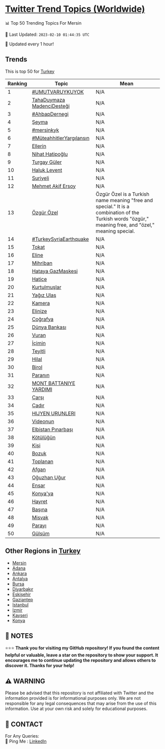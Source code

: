 [Twitter Trend Topics (Worldwide)](https://github.com/ErcinDedeoglu/Twitter-Trend-Topics)
==========


📊 Top 50 Trending Topics For Mersin

📆 Last Updated: `2023-02-10 01:44:35 UTC`

🔧 Updated every 1 hour!


## Trends

This is top 50 for [Turkey](</Turkey>)

| Ranking | Topic | Mean |
| ------- | ------------ | ------------ |
| 1 | [#UMUTVARUYKUYOK](http://twitter.com/search?q=%23UMUTVARUYKUYOK) | N/A |
| 2 | [TahaDuymaza MadenciDesteği](http://twitter.com/search?q=TahaDuymaza+MadenciDeste%c4%9fi) | N/A |
| 3 | [#AhbapDernegi](http://twitter.com/search?q=%23AhbapDernegi) | N/A |
| 4 | [Şeyma](http://twitter.com/search?q=%c5%9eeyma) | N/A |
| 5 | [#mersinkyk](http://twitter.com/search?q=%23mersinkyk) | N/A |
| 6 | [#MüteahhitlerYargılansın](http://twitter.com/search?q=%23M%c3%bcteahhitlerYarg%c4%b1lans%c4%b1n) | N/A |
| 7 | [Ellerin](http://twitter.com/search?q=Ellerin) | N/A |
| 8 | [Nihat Hatipoğlu](http://twitter.com/search?q=Nihat+Hatipo%c4%9flu) | N/A |
| 9 | [Turgay Güler](http://twitter.com/search?q=Turgay+G%c3%bcler) | N/A |
| 10 | [Haluk Levent](http://twitter.com/search?q=Haluk+Levent) | N/A |
| 11 | [Suriyeli](http://twitter.com/search?q=Suriyeli) | N/A |
| 12 | [Mehmet Akif Ersoy](http://twitter.com/search?q=Mehmet+Akif+Ersoy) | N/A |
| 13 | [Özgür Özel](http://twitter.com/search?q=%c3%96zg%c3%bcr+%c3%96zel) | Özgür Özel is a Turkish name meaning "free and special." It is a combination of the Turkish words "özgür," meaning free, and "özel," meaning special. |
| 14 | [#TurkeySyriaEarthquake](http://twitter.com/search?q=%23TurkeySyriaEarthquake) | N/A |
| 15 | [Tokat](http://twitter.com/search?q=Tokat) | N/A |
| 16 | [Eline](http://twitter.com/search?q=Eline) | N/A |
| 17 | [Mihriban](http://twitter.com/search?q=Mihriban) | N/A |
| 18 | [Hataya GazMaskesi](http://twitter.com/search?q=Hataya+GazMaskesi) | N/A |
| 19 | [Hatice](http://twitter.com/search?q=Hatice) | N/A |
| 20 | [Kurtulmuşlar](http://twitter.com/search?q=Kurtulmu%c5%9flar) | N/A |
| 21 | [Yağız Ulaş](http://twitter.com/search?q=Ya%c4%9f%c4%b1z+Ula%c5%9f) | N/A |
| 22 | [Kamera](http://twitter.com/search?q=Kamera) | N/A |
| 23 | [Elinize](http://twitter.com/search?q=Elinize) | N/A |
| 24 | [Coğrafya](http://twitter.com/search?q=Co%c4%9frafya) | N/A |
| 25 | [Dünya Bankası](http://twitter.com/search?q=D%c3%bcnya+Bankas%c4%b1) | N/A |
| 26 | [Vuran](http://twitter.com/search?q=Vuran) | N/A |
| 27 | [İçimin](http://twitter.com/search?q=%c4%b0%c3%a7imin) | N/A |
| 28 | [Teyitli](http://twitter.com/search?q=Teyitli) | N/A |
| 29 | [Hilal](http://twitter.com/search?q=Hilal) | N/A |
| 30 | [Birol](http://twitter.com/search?q=Birol) | N/A |
| 31 | [Paranın](http://twitter.com/search?q=Paran%c4%b1n) | N/A |
| 32 | [MONT BATTANIYE YARDIMI](http://twitter.com/search?q=MONT+BATTANIYE+YARDIMI) | N/A |
| 33 | [Çarşı](http://twitter.com/search?q=%c3%87ar%c5%9f%c4%b1) | N/A |
| 34 | [Çadır](http://twitter.com/search?q=%c3%87ad%c4%b1r) | N/A |
| 35 | [HIJYEN URUNLERI](http://twitter.com/search?q=HIJYEN+URUNLERI) | N/A |
| 36 | [Videonun](http://twitter.com/search?q=Videonun) | N/A |
| 37 | [Elbistan Pınarbaşı](http://twitter.com/search?q=Elbistan+P%c4%b1narba%c5%9f%c4%b1) | N/A |
| 38 | [Kötülüğün](http://twitter.com/search?q=K%c3%b6t%c3%bcl%c3%bc%c4%9f%c3%bcn) | N/A |
| 39 | [Kişi](http://twitter.com/search?q=Ki%c5%9fi) | N/A |
| 40 | [Bozuk](http://twitter.com/search?q=Bozuk) | N/A |
| 41 | [Toplanan](http://twitter.com/search?q=Toplanan) | N/A |
| 42 | [Afgan](http://twitter.com/search?q=Afgan) | N/A |
| 43 | [Oğuzhan Uğur](http://twitter.com/search?q=O%c4%9fuzhan+U%c4%9fur) | N/A |
| 44 | [Ensar](http://twitter.com/search?q=Ensar) | N/A |
| 45 | [Konya'ya](http://twitter.com/search?q=Konya%27ya) | N/A |
| 46 | [Hayret](http://twitter.com/search?q=Hayret) | N/A |
| 47 | [Başına](http://twitter.com/search?q=Ba%c5%9f%c4%b1na) | N/A |
| 48 | [Misvak](http://twitter.com/search?q=Misvak) | N/A |
| 49 | [Parayı](http://twitter.com/search?q=Paray%c4%b1) | N/A |
| 50 | [Gülsüm](http://twitter.com/search?q=G%c3%bcls%c3%bcm) | N/A |



## Other Regions in [Turkey](</Turkey>)

* [Mersin](</Turkey/Mersin.md>)
* [Adana](</Turkey/Adana.md>)
* [Ankara](</Turkey/Ankara.md>)
* [Antalya](</Turkey/Antalya.md>)
* [Bursa](</Turkey/Bursa.md>)
* [Diyarbakır](</Turkey/Diyarbakır.md>)
* [Eskişehir](</Turkey/Eskişehir.md>)
* [Gaziantep](</Turkey/Gaziantep.md>)
* [Istanbul](</Turkey/Istanbul.md>)
* [Izmir](</Turkey/Izmir.md>)
* [Kayseri](</Turkey/Kayseri.md>)
* [Konya](</Turkey/Konya.md>)



## 📝 NOTES

⭐⭐⭐ **Thank you for visiting my GitHub repository! If you found the content helpful or valuable, leave a star on the repository to show your support. It encourages me to continue updating the repository and allows others to discover it. Thanks for your help!**


## ⚠️ WARNING

Please be advised that this repository is not affiliated with Twitter and the information provided is for informational purposes only. We are not responsible for any legal consequences that may arise from the use of this information. Use at your own risk and solely for educational purposes.


## 📨 CONTACT

 For Any Queries:  
            🏓 Ping Me : [LinkedIn](https://www.linkedin.com/in/ercindedeoglu/)
